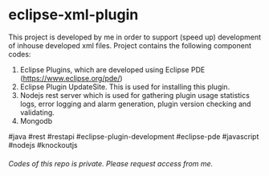 # eclipse-xml-plugin
This project is developed by me in order to support (speed up) development of inhouse developed xml files.
Project contains the following component codes:
1. Eclipse Plugins, which are developed using Eclipse PDE (https://www.eclipse.org/pde/)
2. Eclipse Plugin UpdateSite. This is used for installing this plugin.
3. Nodejs rest server which is used for gathering plugin usage statistics logs, error logging and alarm generation, plugin version checking and validating.
4. Mongodb

#java #rest #restapi #eclipse-plugin-development #eclipse-pde #javascript #nodejs #knockoutjs

###### Codes of this repo is private. Please request access from me.
